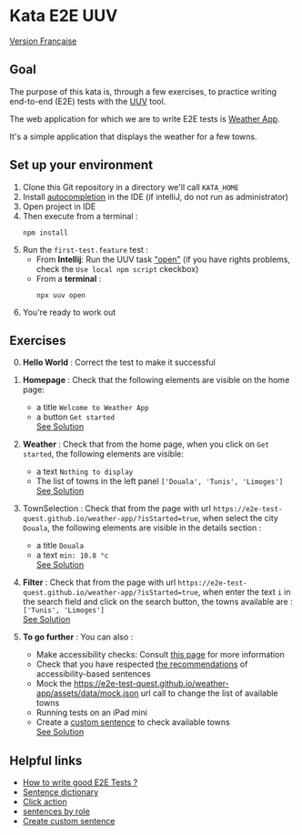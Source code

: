 # Kata E2E UUV
[Version Française](./README_FR.md)

## Goal
The purpose of this kata is, through a few exercises, to practice writing end-to-end (E2E) tests with the [UUV](https://orange-opensource.github.io/uuv/) tool.

The web application for which we are to write E2E tests is [Weather App](https://e2e-test-quest.github.io/weather-app/).

It's a simple application that displays the weather for a few towns.

## Set up your environment
1. Clone this Git repository in a directory we'll call `KATA_HOME`
2. Install [autocompletion](https://orange-opensource.github.io/uuv/fr/docs/getting-started/configuration#autocompl%C3%A9tion) in the IDE (if intelliJ, do not run as administrator)
3. Open project in IDE
4. Then execute from a terminal :
   ``` shell
   npm install
   ```
5. Run the `first-test.feature` test :
   - From **Intellij**: Run the UUV task ["open"](https://github.com/e2e-test-quest/kata-e2e-uuv/blob/main/assets/uuv_run_configuration.PNG?raw=true) (if you have rights problems, check the `Use local npm script` ckeckbox)
   - From a **terminal** :
       ``` shell
       npx uuv open
       ```
6. You're ready to work out

## Exercises
0. **Hello World** : Correct the test to make it successful

1. **Homepage** : Check that the following elements are visible on the home page:
    - a title `Welcome to Weather App`
    - a button `Get started`<br>
    [See Solution](https://github.com/e2e-test-quest/kata-e2e-uuv/compare/main...01-homepage)

2. **Weather** : Check that from the home page, when you click on `Get started`, the following elements are visible:
    - a text `Nothing to display`
    - The list of towns in the left panel `['Douala', 'Tunis', 'Limoges']`<br>
    [See Solution](https://github.com/e2e-test-quest/kata-e2e-uuv/compare/01-homepage...02-weather)

3. TownSelection : Check that from the page with url `https://e2e-test-quest.github.io/weather-app/?isStarted=true`, when select the city `Douala`, the following elements are visible in the details section :
    - a title `Douala`
    - a text `min: 10.8 °c`<br>
    [See Solution](https://github.com/e2e-test-quest/kata-e2e-uuv/compare/02-weather...03-town-selection)

4. **Filter** : Check that from the page with url `https://e2e-test-quest.github.io/weather-app/?isStarted=true`, when enter the text `i` in the search field and click on the search button, the towns available are : `['Tunis', 'Limoges']`<br>
   [See Solution](https://github.com/e2e-test-quest/kata-e2e-uuv/compare/03-town-selection...04-filter)

5. **To go further** : You can also :
    - Make accessibility checks: Consult [this page](https://orange-opensource.github.io/uuv/docs/recommendations/improving-accessibility/) for more information  
    - Check that you have respected [the recommendations](https://orange-opensource.github.io/uuv/docs/recommendations/writing-good-e2e-tests) of accessibility-based sentences
    - Mock the https://e2e-test-quest.github.io/weather-app/assets/data/mock.json url call to change the list of available towns 
    - Running tests on an iPad mini
    - Create a [custom sentence](https://orange-opensource.github.io/uuv/fr/docs/wordings/add-custom-step-definition) to check available towns<br>
    [See Solution](https://github.com/e2e-test-quest/kata-e2e-uuv/compare/04-filter...5-go-further)
   
## Helpful links
- [How to write good E2E Tests ?](https://orange-opensource.github.io/uuv/docs/recommendations/writing-good-e2e-tests/)
- [Sentence dictionary](https://orange-opensource.github.io/uuv/fr/docs/wordings/generated-wording-description/en-generated-wording-description)
- [Click action](https://orange-opensource.github.io/uuv/fr/docs/wordings/generated-wording-description/en-generated-wording-description#i-click)
- [sentences by role](https://orange-opensource.github.io/uuv/fr/docs/wordings/generated-wording-description/en-generated-wording-description#par-r%C3%B4le)
- [Create custom sentence](https://orange-opensource.github.io/uuv/fr/docs/wordings/add-custom-step-definition)
